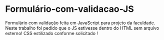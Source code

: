 # Formulário-com-validacao-JS
Formulário com validação feita em JavaScript para projeto da faculdade.
Neste trabalho foi pedido que o JS estivesse dentro do HTML sem arquivo externo!
CSS estilizado conforme solicitado !
